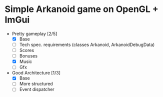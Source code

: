 # Simple Arkanoid game on OpenGL + ImGui

- Pretty gameplay [2/5]
  - [x] Base
  - [ ] Tech spec. requirements (classes Arkanoid, ArkanoidDebugData)
  - [ ] Scores
  - [ ] Bonuses
  - [x] Music
  - [ ] Gfx
- Good Architecture [1/3]
  - [x] Base
  - [ ] More structured
  - [ ] Event dispatcher
